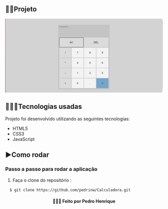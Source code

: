 ## 👨‍🏫Projeto

<img src="assets/initial.png">


## 👨🏻‍💻Tecnologias usadas
Projeto foi desenvolvido utilizando as seguintes tecnologias:
  * HTML5
  * CSS3
  * JavaScript

## ▶️Como rodar
  
 ### **Passo a passo para rodar a aplicação**  
1. Faça o clone do repositório :

```sh
  $ git clone https://github.com/pedrinw/Calculadora.git
```


<h4 align="center">
    👨🏻‍🚀 Feito por Pedro Henrique
</h4>